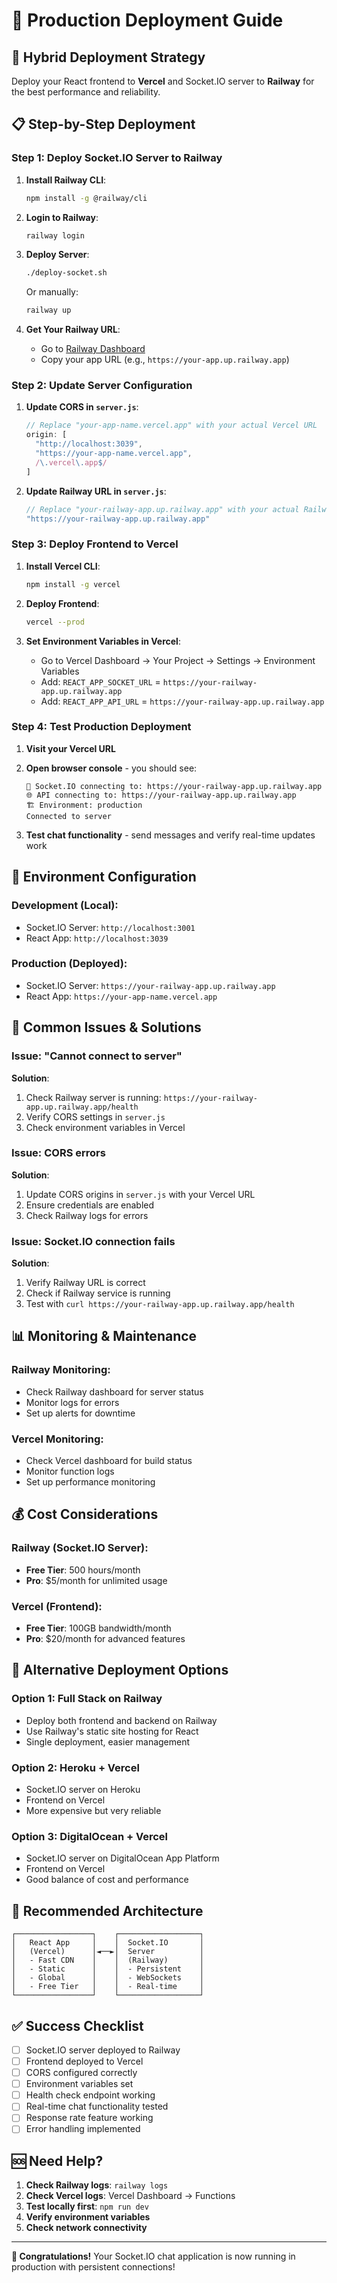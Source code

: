 # 🚀 Production Deployment Guide

## 🎯 **Hybrid Deployment Strategy**

Deploy your React frontend to **Vercel** and Socket.IO server to **Railway** for the best performance and reliability.

## 📋 **Step-by-Step Deployment**

### **Step 1: Deploy Socket.IO Server to Railway**

1. **Install Railway CLI**:
   ```bash
   npm install -g @railway/cli
   ```

2. **Login to Railway**:
   ```bash
   railway login
   ```

3. **Deploy Server**:
   ```bash
   ./deploy-socket.sh
   ```
   
   Or manually:
   ```bash
   railway up
   ```

4. **Get Your Railway URL**:
   - Go to [Railway Dashboard](https://railway.app/dashboard)
   - Copy your app URL (e.g., `https://your-app.up.railway.app`)

### **Step 2: Update Server Configuration**

1. **Update CORS in `server.js`**:
   ```javascript
   // Replace "your-app-name.vercel.app" with your actual Vercel URL
   origin: [
     "http://localhost:3039",
     "https://your-app-name.vercel.app",
     /\.vercel\.app$/
   ]
   ```

2. **Update Railway URL in `server.js`**:
   ```javascript
   // Replace "your-railway-app.up.railway.app" with your actual Railway URL
   "https://your-railway-app.up.railway.app"
   ```

### **Step 3: Deploy Frontend to Vercel**

1. **Install Vercel CLI**:
   ```bash
   npm install -g vercel
   ```

2. **Deploy Frontend**:
   ```bash
   vercel --prod
   ```

3. **Set Environment Variables in Vercel**:
   - Go to Vercel Dashboard → Your Project → Settings → Environment Variables
   - Add: `REACT_APP_SOCKET_URL` = `https://your-railway-app.up.railway.app`
   - Add: `REACT_APP_API_URL` = `https://your-railway-app.up.railway.app`

### **Step 4: Test Production Deployment**

1. **Visit your Vercel URL**
2. **Open browser console** - you should see:
   ```
   🔌 Socket.IO connecting to: https://your-railway-app.up.railway.app
   🌐 API connecting to: https://your-railway-app.up.railway.app
   🏗️ Environment: production
   Connected to server
   ```

3. **Test chat functionality** - send messages and verify real-time updates work

## 🔧 **Environment Configuration**

### **Development** (Local):
- Socket.IO Server: `http://localhost:3001`
- React App: `http://localhost:3039`

### **Production** (Deployed):
- Socket.IO Server: `https://your-railway-app.up.railway.app`
- React App: `https://your-app-name.vercel.app`

## 🚨 **Common Issues & Solutions**

### **Issue: "Cannot connect to server"**
**Solution**: 
1. Check Railway server is running: `https://your-railway-app.up.railway.app/health`
2. Verify CORS settings in `server.js`
3. Check environment variables in Vercel

### **Issue: CORS errors**
**Solution**:
1. Update CORS origins in `server.js` with your Vercel URL
2. Ensure credentials are enabled
3. Check Railway logs for errors

### **Issue: Socket.IO connection fails**
**Solution**:
1. Verify Railway URL is correct
2. Check if Railway service is running
3. Test with `curl https://your-railway-app.up.railway.app/health`

## 📊 **Monitoring & Maintenance**

### **Railway Monitoring**:
- Check Railway dashboard for server status
- Monitor logs for errors
- Set up alerts for downtime

### **Vercel Monitoring**:
- Check Vercel dashboard for build status
- Monitor function logs
- Set up performance monitoring

## 💰 **Cost Considerations**

### **Railway** (Socket.IO Server):
- **Free Tier**: 500 hours/month
- **Pro**: $5/month for unlimited usage

### **Vercel** (Frontend):
- **Free Tier**: 100GB bandwidth/month
- **Pro**: $20/month for advanced features

## 🔄 **Alternative Deployment Options**

### **Option 1: Full Stack on Railway**
- Deploy both frontend and backend on Railway
- Use Railway's static site hosting for React
- Single deployment, easier management

### **Option 2: Heroku + Vercel**
- Socket.IO server on Heroku
- Frontend on Vercel
- More expensive but very reliable

### **Option 3: DigitalOcean + Vercel**
- Socket.IO server on DigitalOcean App Platform
- Frontend on Vercel
- Good balance of cost and performance

## 🎯 **Recommended Architecture**

```
┌─────────────────┐    ┌──────────────────┐
│   React App     │    │  Socket.IO       │
│   (Vercel)      │◄──►│  Server          │
│   - Fast CDN    │    │  (Railway)       │
│   - Static      │    │  - Persistent    │
│   - Global      │    │  - WebSockets    │
│   - Free Tier   │    │  - Real-time     │
└─────────────────┘    └──────────────────┘
```

## ✅ **Success Checklist**

- [ ] Socket.IO server deployed to Railway
- [ ] Frontend deployed to Vercel
- [ ] CORS configured correctly
- [ ] Environment variables set
- [ ] Health check endpoint working
- [ ] Real-time chat functionality tested
- [ ] Response rate feature working
- [ ] Error handling implemented

## 🆘 **Need Help?**

1. **Check Railway logs**: `railway logs`
2. **Check Vercel logs**: Vercel Dashboard → Functions
3. **Test locally first**: `npm run dev`
4. **Verify environment variables**
5. **Check network connectivity**

---

**🎉 Congratulations!** Your Socket.IO chat application is now running in production with persistent connections!
